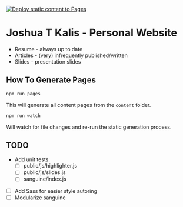 [![Deploy static content to Pages](https://github.com/kalisjoshua/kalisjoshua.me/actions/workflows/github-pages-content.yml/badge.svg)](https://github.com/kalisjoshua/kalisjoshua.me/actions/workflows/github-pages-content.yml)

# Joshua T Kalis - Personal Website

  * Resume - always up to date
  * Articles - (very) infrequently published/written
  * Slides - presentation slides


## How To Generate Pages

``` bash
npm run pages
```

This will generate all content pages from the `content` folder.

``` bash
npm run watch
```

Will watch for file changes and re-run the static generation process.


## TODO

  * Add unit tests:
      - [ ] public/js/highlighter.js
      - [ ] public/js/slides.js
      - [ ] sanguine/index.js
  * [ ] Add Sass for easier style autoring
  * [ ] Modularize sanguine
